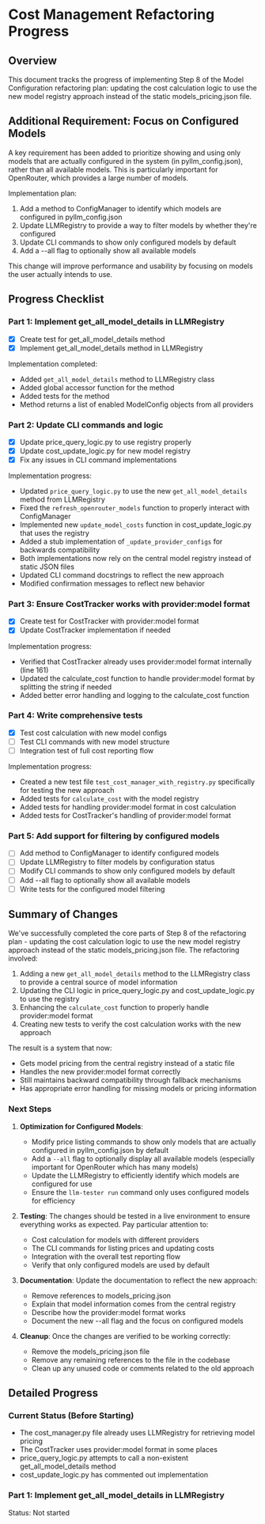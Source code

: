 # Cost Management Refactoring Progress

## Overview
This document tracks the progress of implementing Step 8 of the Model Configuration refactoring plan: updating the cost calculation logic to use the new model registry approach instead of the static models_pricing.json file.

## Additional Requirement: Focus on Configured Models
A key requirement has been added to prioritize showing and using only models that are actually configured in the system (in pyllm_config.json), rather than all available models. This is particularly important for OpenRouter, which provides a large number of models.

Implementation plan:
1. Add a method to ConfigManager to identify which models are configured in pyllm_config.json
2. Update LLMRegistry to provide a way to filter models by whether they're configured
3. Update CLI commands to show only configured models by default
4. Add a --all flag to optionally show all available models

This change will improve performance and usability by focusing on models the user actually intends to use.

## Progress Checklist

### Part 1: Implement get_all_model_details in LLMRegistry
- [x] Create test for get_all_model_details method
- [x] Implement get_all_model_details method in LLMRegistry

Implementation completed:
- Added `get_all_model_details` method to LLMRegistry class
- Added global accessor function for the method
- Added tests for the method
- Method returns a list of enabled ModelConfig objects from all providers

### Part 2: Update CLI commands and logic
- [x] Update price_query_logic.py to use registry properly
- [x] Update cost_update_logic.py for new model registry
- [x] Fix any issues in CLI command implementations

Implementation progress:
- Updated `price_query_logic.py` to use the new `get_all_model_details` method from LLMRegistry
- Fixed the `refresh_openrouter_models` function to properly interact with ConfigManager
- Implemented new `update_model_costs` function in cost_update_logic.py that uses the registry
- Added a stub implementation of `_update_provider_configs` for backwards compatibility
- Both implementations now rely on the central model registry instead of static JSON files
- Updated CLI command docstrings to reflect the new approach
- Modified confirmation messages to reflect new behavior

### Part 3: Ensure CostTracker works with provider:model format
- [x] Create test for CostTracker with provider:model format
- [x] Update CostTracker implementation if needed

Implementation progress:
- Verified that CostTracker already uses provider:model format internally (line 161)
- Updated the calculate_cost function to handle provider:model format by splitting the string if needed
- Added better error handling and logging to the calculate_cost function

### Part 4: Write comprehensive tests
- [x] Test cost calculation with new model configs
- [ ] Test CLI commands with new model structure
- [ ] Integration test of full cost reporting flow

Implementation progress:
- Created a new test file `test_cost_manager_with_registry.py` specifically for testing the new approach
- Added tests for `calculate_cost` with the model registry
- Added tests for handling provider:model format in cost calculation
- Added tests for CostTracker's handling of provider:model format

### Part 5: Add support for filtering by configured models
- [ ] Add method to ConfigManager to identify configured models
- [ ] Update LLMRegistry to filter models by configuration status
- [ ] Modify CLI commands to show only configured models by default
- [ ] Add --all flag to optionally show all available models
- [ ] Write tests for the configured model filtering

## Summary of Changes

We've successfully completed the core parts of Step 8 of the refactoring plan - updating the cost calculation logic to use the new model registry approach instead of the static models_pricing.json file. The refactoring involved:

1. Adding a new `get_all_model_details` method to the LLMRegistry class to provide a central source of model information
2. Updating the CLI logic in price_query_logic.py and cost_update_logic.py to use the registry 
3. Enhancing the `calculate_cost` function to properly handle provider:model format
4. Creating new tests to verify the cost calculation works with the new approach

The result is a system that now:
- Gets model pricing from the central registry instead of a static file
- Handles the new provider:model format correctly
- Still maintains backward compatibility through fallback mechanisms
- Has appropriate error handling for missing models or pricing information

### Next Steps

1. **Optimization for Configured Models**:
   - Modify price listing commands to show only models that are actually configured in pyllm_config.json by default
   - Add a `--all` flag to optionally display all available models (especially important for OpenRouter which has many models)
   - Update the LLMRegistry to efficiently identify which models are configured for use
   - Ensure the `llm-tester run` command only uses configured models for efficiency

2. **Testing**: The changes should be tested in a live environment to ensure everything works as expected. Pay particular attention to:
   - Cost calculation for models with different providers
   - The CLI commands for listing prices and updating costs
   - Integration with the overall test reporting flow
   - Verify that only configured models are used by default

3. **Documentation**: Update the documentation to reflect the new approach:
   - Remove references to models_pricing.json
   - Explain that model information comes from the central registry
   - Describe how the provider:model format works
   - Document the new --all flag and the focus on configured models

4. **Cleanup**: Once the changes are verified to be working correctly:
   - Remove the models_pricing.json file
   - Remove any remaining references to the file in the codebase
   - Clean up any unused code or comments related to the old approach

## Detailed Progress

### Current Status (Before Starting)
- The cost_manager.py file already uses LLMRegistry for retrieving model pricing
- The CostTracker uses provider:model format in some places
- price_query_logic.py attempts to call a non-existent get_all_model_details method
- cost_update_logic.py has commented out implementation

### Part 1: Implement get_all_model_details in LLMRegistry
Status: Not started
